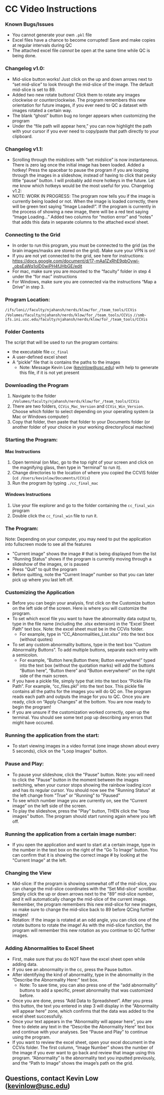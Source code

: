 # CC Video Instructions
### Known Bugs/Issues
* You cannot generate your own `.pkl` file
* Excel files have a chance to become corrupted! Save and make copies at regular intervals during QC
* The attached excel file *cannot* be open at the same time while QC is being done.

### Changelog v1.0:
* Mid-slice button works! Just click on the up and down arrows next to “set mid-slice” to look through the mid-slice of the image. The default mid-slice is set to 89.
* Added two new rotate buttons! Click them to rotate any images clockwise or counterclockwise. The program remembers this new orientation for future images, if you ever need to QC a dataset with images rotated a certain way. 
* The blank “ghost” button bug no longer appears when customizing the program
* Under the “file path will appear here,” you can now highlight the path with your cursor if you ever need to copy/paste that path directly to your clipboard.
### Changelog v1.1:
* Scrolling through the midslices with “set midslice” is now instantaneous. There is zero lag once the initial image has been loaded.
Added a hotkey! Press the spacebar to pause the program if you are looping through the images in a slideshow, instead of having to click that pesky little “pause” button. I will probably add more hotkeys in the future. Let me know which hotkeys would be the most useful for you. 
Changelog v1.2:
* NOTE: WORK IN PROGRESS: The program now tells you if the image is currently being loaded or not. When the image is loaded correctly, there will be green text saying “Image Loaded!”. If the program is currently in the process of showing a new image, there will be a red text saying “Image Loading…”
Added two columns for “motion error” and “notes” that adds this data in separate columns to the attached excel sheet. 


### Connecting to the Grid
* In order to run this program, you must be connected to the grid (as the brain images/masks are stored on the grid). Make sure your VPN is on!
* If you are not yet connected to the grid, see here for instructions:
https://docs.google.com/document/d/17-mAa1ZxRhE9qbOywi-_obsEaWq1oID0wiPH4fJHbGE/edit
* For mac, make sure you are mounted to the “faculty” folder in step 4 under the “for mac” instructions
* For Windows, make sure you are connected via the instructions “Map a Drive” in step 3.

### Program Location:
`/ifs/loni//faculty/njahansh/nerds/klow/for_/team_tools/CCVis`
`/Volumes/faculty/njahansh/nerds/klow/for_/team_tools/CCVis`
`//smb-ifs.ini.usc.edu/faculty/njahansh/nerds/klow/for_/team_tools/CCVis`
### Folder Contents
The script that will be used to run the program contains: 
* the executable file `cc_final`
* A user-defined excel sheet
* A “pickle” file that is contains the paths to the images
    * Note: Message Kevin Low (kevinlow@usc.edu) with help to generate this file, if it is not yet present


### Downloading the Program
1. Navigate to the folder `/Volumes/faculty/njahansh/nerds/klow/for_/team_tools/CCVis`
2. There are two folders, `CCVis_Mac_Version` and `CCVis_Win_Version`. Choose which folder to select depending on your operating system (a Mac or Windows computer)
3. Copy that folder, then paste that folder to your Documents folder (or another folder of your choice in your working directory/local machine)

### Starting the Program:
#### Mac Instructions
1. Open terminal (on Mac, go to the top right of your screen and click on the magnifying glass, then type in “terminal” to run it). 
2. Change directories to the location of where you copied the CCVIS folder
(`cd /Users/kevinlow/Documents/CCVis`)
3. Run the program by typing `./cc_final_mac`
#### Windows Instructions
1. Use your file explorer and go to the folder containing the `cc_final_win` program
2. Double click the `cc_final_win` file to run it. 
 
### The Program:
Note: Depending on your computer, you may need to put the application into fullscreen mode to see all the features
* "Current image" shows the image # that is being displayed from the list
* "Running Status" shows if the program is currently moving through a slideshow of the images, or is paused
* Press "Quit" to quit the program
* Before quitting, note the “Current Image” number so that you can later pick up where you last left off.

### Customizing the Application 
* Before you can begin your analysis, first click on the Customize button on the left side of the screen. Here is where you will customize the program.
* To set which excel file you want to have the abnormality data output to, type in the file name (including the .xlsx extension) in the “Excel Sheet Path” text box. Note: the excel sheet must be in the CCVis folder. 
    * For example, type in “CC_Abnormalities_List.xlsx” into the text box (without quotes)
* To set any custom abnormality buttons, type in the text box “Custom Abnormality Buttons”. To add multiple buttons, separate each entry with a semicolon. 
    * For example, “Button here;Button there; Button everywhere!” typed into the text box (without the quotation marks) will add the buttons “Button here”, “Button there” and “Button everywhere!” on the right side of the main screen.
* If you have a pickle file, simply type that into the text box “Pickle File Path”. For example, “cc_files.pkl” into the text box.
This pickle file contains all the paths for the images you will do QC on. The program reads each path and outputs the image for you to QC.
Once you are ready, click on “Apply Changes” at the bottom. You are now ready to begin the program!
* If you are unsure if the customization worked correctly, open up the terminal. You should see some text pop up describing any errors that might have occured.

### Running the application from the start:
* To start viewing images in a video format (one image shown about every 5 seconds), click on the "Loop Images" button.
 
### Pause and Play:
* To pause your slideshow, click the "Pause" button. Note: you will need to click the "Pause" button in the moment between the images switching, when your cursor stops showing the rainbow loading icon and has its regular cursor. You should now see the "Running Status" at the left change from "True" or "Running" to "Paused"
* To see which number image you are currently on, see the “Current image” on the left side of the screen.
* To play the slideshow, press the "Play" button, THEN click the "loop images" button. The program should start running again where you left off. 
 
### Running the application from a certain image number:
* If you open the application and want to start at a certain image, type in the number in the text box on the right of the “Go To Image” button. You can confirm that it is showing the correct image # by looking at the "Current Image" at the left. 

### Changing the View
* Mid-slice: If the program is showing somewhat off of the mid-slice, you can change the mid-slice coordinates with the “Set Mid-slice” scrollbar. Simply click the up or down arrows next to the “89” mid-slice number, and it will automatically change the mid-slice of the current image. Remember, the program remembers this new mid-slice for new images, so make sure to change the mid-slice back to 89 before QCing further images!
* Rotation: If the image is rotated at an odd angle, you can click one of the rotate buttons to rotate the image! As with the mid-slice function, the program will remember this new rotation as you continue to QC further images.

### Adding Abnormalities to Excel Sheet
* First, make sure that you do NOT have the excel sheet open while adding data.
* If you see an abnormality in the cc, press the Pause button. 
* After identifying the kind of abnormality, type in the abnormality in the “Describe the Abnormality Here:” text box. 
    * Note: To save time, you can also  press one of the “add abnormality” buttons to add a specific, preset abnormality that was customized before.
* Once you are done, press “Add Data to Spreadsheet”. After you press this button, the text you entered in step 3 will display in the “Abnormality will appear here” zone, which confirms that the data was added to the excel sheet successfully. 
* Once your text appears in the “Abnormality will appear here”, you are free to delete any text in the “Describe the Abnormality Here” text box and continue with your analyses. See “Pause and Play” to continue using the program. 
* If you want to review the excel sheet, open your excel document in the CCVis folder. The first column, “Image Number” shows the number of the image if you ever want to go back and review that image using this program. “Abnormality” is the abnormality text you inputted previously, and the “Path to Image” shows the image’s path on the grid.

## Questions, contact Kevin Low (kevinlow@usc.edu)
